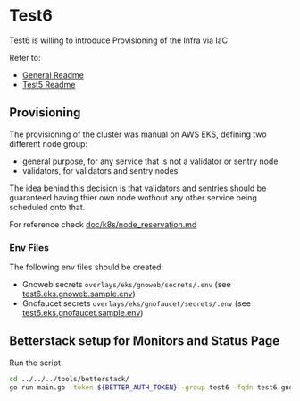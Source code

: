 # Test6

Test6 is willing to introduce Provisioning of the Infra via IaC

Refer to:

* [General Readme](../../README.md)
* [Test5 Readme](../test5/README.md)

## Provisioning

The provisioning of the cluster was manual on AWS EKS, defining two different node group:

* general purpose, for any service that is not a validator or sentry node
* validators, for validators and sentry nodes

The idea behind this decision is that validators and sentries should be guaranteed having thier own node wothout any
other service being scheduled onto that.

For reference check [doc/k8s/node_reservation.md](../../../doc/k8s/node_reservation.md)

### Env Files

The following env files should be created:

* Gnoweb secrets `overlays/eks/gnoweb/secrets/.env` (see [test6.eks.gnoweb.sample.env](./overlays/eks/gnoweb/secrets/test6.eks.gnoweb.sample.env))
* Gnofaucet secrets `overlays/eks/gnofaucet/secrets/.env` (see [test6.eks.gnofaucet.sample.env](./overlays/eks/gnofaucet/secrets/test6.eks.gnofaucet.sample.env))

## Betterstack setup for Monitors and Status Page

Run the script

```bash
cd ../../../tools/betterstack/
go run main.go -token ${BETTER_AUTH_TOKEN} -group test6 -fqdn test6.gno.land -prefix Test 6 -extra-path ../../k8s/core/test6/betterstack/extra-services.json
```

